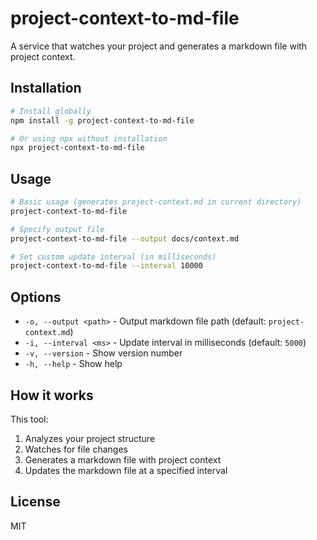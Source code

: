 # project-context-to-md-file

A service that watches your project and generates a markdown file with project context.

## Installation

```bash
# Install globally
npm install -g project-context-to-md-file

# Or using npx without installation
npx project-context-to-md-file
```

## Usage

```bash
# Basic usage (generates project-context.md in current directory)
project-context-to-md-file

# Specify output file
project-context-to-md-file --output docs/context.md

# Set custom update interval (in milliseconds)
project-context-to-md-file --interval 10000
```

## Options

- `-o, --output <path>` - Output markdown file path (default: `project-context.md`)
- `-i, --interval <ms>` - Update interval in milliseconds (default: `5000`)
- `-v, --version` - Show version number
- `-h, --help` - Show help

## How it works

This tool:

1. Analyzes your project structure
2. Watches for file changes
3. Generates a markdown file with project context
4. Updates the markdown file at a specified interval

## License

MIT
